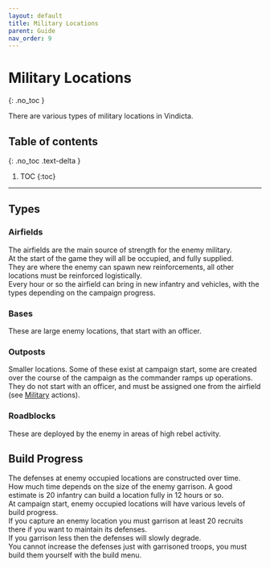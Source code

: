 ```yaml
---
layout: default
title: Military Locations
parent: Guide
nav_order: 9
---
```


# Military Locations
{: .no_toc }

There are various types of military locations in Vindicta.

## Table of contents
{: .no_toc .text-delta }

1. TOC
{:toc}

---

## Types

### Airfields

The airfields are the main source of strength for the enemy military.  
At the start of the game they will all be occupied, and fully supplied.  
They are where the enemy can spawn new reinforcements, all other locations must be reinforced logistically.  
Every hour or so the airfield can bring in new infantry and vehicles, with the types depending on the campaign progress.  

### Bases

These are large enemy locations, that start with an officer. 

### Outposts

Smaller locations. Some of these exist at campaign start, some are created over the course of the campaign as the commander ramps up operations. 
They do not start with an officer, and must be assigned one from the airfield (see [Military](Military) actions).

### Roadblocks

These are deployed by the enemy in areas of high rebel activity.  

## Build Progress

The defenses at enemy occupied locations are constructed over time.  
How much time depends on the size of the enemy garrison. A good estimate is 20 infantry can build a location fully in 12 hours or so.  
At campaign start, enemy occupied locations will have various levels of build progress.  
If you capture an enemy location you must garrison at least 20 recruits there if you want to maintain its defenses.  
If you garrison less then the defenses will slowly degrade.  
You cannot increase the defenses just with garrisoned troops, you must build them yourself with the build menu.  
